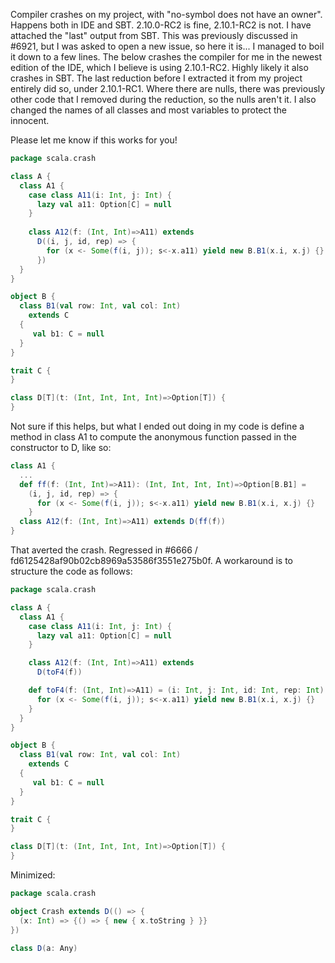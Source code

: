Compiler crashes on my project, with "no-symbol does not have an owner". Happens both in IDE and SBT. 2.10.0-RC2 is fine, 2.10.1-RC2 is not. I have attached the "last" output from SBT. This was previously discussed in #6921, but I was asked to open a new issue, so here it is...
I managed to boil it down to a few lines. The below crashes the compiler for me in the newest edition of the IDE, which I believe is using 2.10.1-RC2. Highly likely it also crashes in SBT. The last reduction before I extracted it from my project entirely did so, under 2.10.1-RC1. Where there are nulls, there was previously other code that I removed during the reduction, so the nulls aren't it. I also changed the names of all classes and most variables to protect the innocent.

Please let me know if this works for you!

```scala
package scala.crash

class A {
  class A1 {
    case class A11(i: Int, j: Int) {
      lazy val a11: Option[C] = null
    }
    
    class A12(f: (Int, Int)=>A11) extends
      D((i, j, id, rep) => {
        for (x <- Some(f(i, j)); s<-x.a11) yield new B.B1(x.i, x.j) {}
      })
  }
}

object B {
  class B1(val row: Int, val col: Int) 
    extends C 
  {
     val b1: C = null
  }
}

trait C {
}

class D[T](t: (Int, Int, Int, Int)=>Option[T]) {
}
```



Not sure if this helps, but what I ended out doing in my code is define a method in class A1 to compute the anonymous function passed in the constructor to D, like so:

```scala
class A1 {
  ...
  def ff(f: (Int, Int)=>A11): (Int, Int, Int, Int)=>Option[B.B1] =
    (i, j, id, rep) => {
      for (x <- Some(f(i, j)); s<-x.a11) yield new B.B1(x.i, x.j) {}
    }
  class A12(f: (Int, Int)=>A11) extends D(ff(f))
}
```

That averted the crash.
Regressed in #6666 / fd6125428af90b02cb8969a53586f3551e275b0f.
A workaround is to structure the code as follows:

```scala
package scala.crash

class A {
  class A1 {
    case class A11(i: Int, j: Int) {
      lazy val a11: Option[C] = null
    }

    class A12(f: (Int, Int)=>A11) extends
      D(toF4(f))

    def toF4(f: (Int, Int)=>A11) = (i: Int, j: Int, id: Int, rep: Int) => {
      for (x <- Some(f(i, j)); s<-x.a11) yield new B.B1(x.i, x.j) {}
    }
  }
}

object B {
  class B1(val row: Int, val col: Int)
    extends C
  {
     val b1: C = null
  }
}

trait C {
}

class D[T](t: (Int, Int, Int, Int)=>Option[T]) {
}
```
Minimized:

```scala
package scala.crash

object Crash extends D(() => {
  (x: Int) => {() => { new { x.toString } }}
})

class D(a: Any)
```
